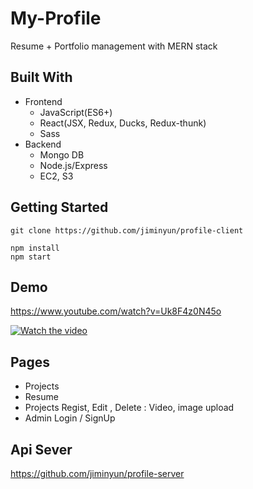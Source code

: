 # My-Profile

Resume + Portfolio management with MERN stack

## Built With

- Frontend
  - JavaScript(ES6+)
  - React(JSX, Redux, Ducks, Redux-thunk)
  - Sass
- Backend
  - Mongo DB
  - Node.js/Express
  - EC2, S3

## Getting Started

```
git clone https://github.com/jiminyun/profile-client

npm install
npm start
```

## Demo

https://www.youtube.com/watch?v=Uk8F4z0N45o

[![Watch the video](https://img.youtube.com/vi/Uk8F4z0N45o/maxresdefault.jpg)](https://youtu.be/Uk8F4z0N45o)

## Pages

- Projects
- Resume
- Projects Regist, Edit , Delete : Video, image upload
- Admin Login / SignUp

## Api Sever

https://github.com/jiminyun/profile-server
